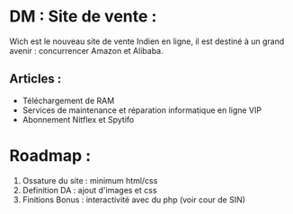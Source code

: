 # DM : Site de vente :
Wich est le nouveau site de vente Indien en ligne, il est destiné à un grand avenir : concurrencer Amazon et Alibaba.
## Articles :
- Téléchargement de RAM
- Services de maintenance et réparation informatique en ligne VIP
- Abonnement Nitflex et Spytifo
# Roadmap :
1. Ossature du site : minimum html/css
2. Definition DA : ajout d'images et css
3. Finitions Bonus : interactivité avec du php (voir cour de SIN)
